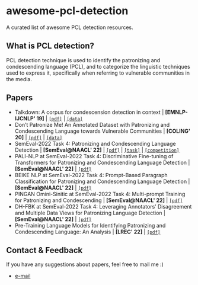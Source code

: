 # awesome-pcl-detection
A curated list of awesome PCL detection resources.

## What is PCL detection?
PCL detection technique is used to identify the patronizing and condescending language (PCL), and to categorize the linguistic techniques used to express it, specifically when referring to vulnerable communities in the media.


## Papers
- Talkdown: A corpus for condescension detection in context | **[EMNLP-IJCNLP' 19]** | [`[pdf]`](https://aclanthology.org/D19-1385.pdf) | [`[data]`](http://github.com/zijwang/talkdown)
- Don’t Patronize Me! An Annotated Dataset with Patronizing and
Condescending Language towards Vulnerable Communities | **[COLING' 20]** | [`[pdf]`](https://aclanthology.org/2020.coling-main.518.pdf) | [`[data]`](https://github.com/Perez-AlmendrosC/dontpatronizeme)
- SemEval-2022 Task 4: Patronizing and Condescending Language Detection | **[SemEval@NAACL' 22]** | [`[pdf]`](https://aclanthology.org/2022.semeval-1.43.pdf) | [`[task]`](https://sites.google.com/view/pcl-detection-semeval2022) | [`[competition]`](https://competitions.codalab.org/competitions/34344)
- PALI-NLP at SemEval-2022 Task 4: Discriminative Fine-tuning of Transformers for Patronizing and Condescending Language Detection | **[SemEval@NAACL' 22]** | [`[pdf]`](https://aclanthology.org/2022.semeval-1.43.pdf)
- BEIKE NLP at SemEval-2022 Task 4: Prompt-Based Paragraph Classification for Patronizing and Condescending Language Detection | **[SemEval@NAACL' 22]** | [`[pdf]`](https://aclanthology.org/2022.semeval-1.41.pdf)
- PINGAN Omini-Sinitic at SemEval-2022 Task 4: Multi-prompt Training for Patronizing and Condescending | **[SemEval@NAACL' 22]** | [`[pdf]`](https://aclanthology.org/2022.semeval-1.40.pdf)
- DH-FBK at SemEval-2022 Task 4: Leveraging Annotators’ Disagreement and Multiple Data Views for Patronizing Language Detection | **[SemEval@NAACL' 22]** | [`[pdf]`](https://aclanthology.org/2022.semeval-1.42.pdf)
- Pre-Training Language Models for Identifying Patronizing and Condescending Language: An Analysis | **[LREC' 22]** | [`[pdf]`](https://aclanthology.org/2022.lrec-1.415.pdf)

## Contact & Feedback
If you have any suggestions about papers, feel free to mail me :)
- [e-mail](mailto:hudou@iie.ac.cn)


